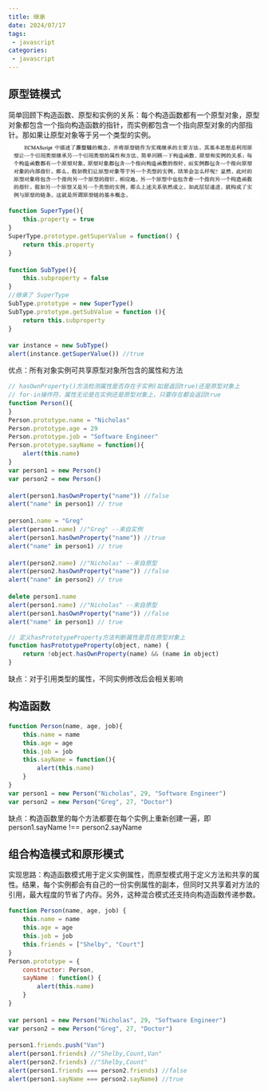 ```yaml
---
title: 继承
date: 2024/07/17
tags:
 - javascript
categories:
 - javascript
---
```


## 原型链模式

简单回顾下构造函数、原型和实例的关系：每个构造函数都有一个原型对象，原型对象都包含一个指向构造函数的指针，而实例都包含一个指向原型对象的内部指针。那如果让原型对象等于另一个类型的实例。
![原型链](./assets/class/extend1.png "原型链")


```js
function SuperType(){
    this.property = true
}
SuperType.prototype.getSuperValue = function() {
    return this.property
}

function SubType(){
    this.subproperty = false
}
//继承了 SuperType
SubType.prototype = new SuperType()
SubType.prototype.getSubValue = function (){
    return this.subproperty
}

var instance = new SubType()
alert(instance.getSuperValue()) //true
```

优点：所有对象实例可共享原型对象所包含的属性和方法

```js
// hasOwnProperty()方法检测属性是否存在于实例(如是返回true)还是原型对象上
// for-in操作符，属性无论是在实例还是原型对象上，只要存在都会返回true
function Person(){
}
Person.prototype.name = "Nicholas" 
Person.prototype.age = 29
Person.prototype.job = "Software Engineer"
Person.prototype.sayName = function(){
    alert(this.name)
}
var person1 = new Person()
var person2 = new Person()

alert(person1.hasOwnProperty("name")) //false
alert("name" in person1) // true

person1.name = "Greg"
alert(person1.name) //"Greg" --来自实例
alert(person1.hasOwnProperty("name")) //true
alert("name" in person1) // true

alert(person2.name) //"Nicholas" --来自原型 
alert(person2.hasOwnProperty("name")) //false
alert("name" in person2) // true

delete person1.name
alert(person1.name) //"Nicholas" --来自原型 
alert(person1.hasOwnProperty("name")) //false
alert("name" in person1) // true
```

```js
// 定义hasPrototypeProperty方法判断属性是否在原型对象上
function hasPrototypeProperty(object, name) {
    return !object.hasOwnProperty(name) && (name in object)
}
```

缺点：对于引用类型的属性，不同实例修改后会相关影响

## 构造函数

```js
function Person(name, age, job){
    this.name = name
    this.age = age
    this.job = job
    this.sayName = function(){
        alert(this.name)
    }
}
var person1 = new Person("Nicholas", 29, "Software Engineer")
var person2 = new Person("Greg", 27, "Doctor")
```

缺点：构造函数里的每个方法都要在每个实例上重新创建一遍，即person1.sayName !== person2.sayName

## 组合构造模式和原形模式

实现思路：构造函数模式用于定义实例属性，而原型模式用于定义方法和共享的属性。结果，每个实例都会有自己的一份实例属性的副本，但同时又共享着对方法的引用，最大程度的节省了内存。另外，这种混合模式还支持向构造函数传递参数。

```js
function Person(name, age, job) {
    this.name = name
    this.age = age
    this.job = job
    this.friends = ["Shelby", "Court"]
}
Person.prototype = { 
    constructor: Person, 
    sayName : function() {
        alert(this.name)
    }
}

var person1 = new Person("Nicholas", 29, "Software Engineer")
var person2 = new Person("Greg", 27, "Doctor")

person1.friends.push("Van")
alert(person1.friends) //"Shelby,Count,Van" 
alert(person2.friends) //"Shelby,Count" 
alert(person1.friends === person2.friends) //false
alert(person1.sayName === person2.sayName) //true
```